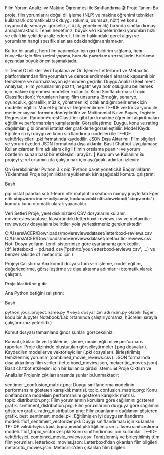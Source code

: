 Film Yorum Analizi ve Makine Öğrenmesi ile Sınıflandırma
🎬 Proje Tanımı
Bu proje, film yorumlarını doğal dil işleme (NLP) ve makine öğrenimi teknikleri kullanarak otomatik olarak duygu (olumlu, olumsuz, nötr) ve konu (oyunculuk, senaryo, görsellik, müzik, yönetmenlik) bazında sınıflandırmayı amaçlamaktadır. Temel hedefimiz, büyük veri kümelerindeki yorumları hızlı ve etkili bir şekilde analiz ederek, filmler hakkındaki genel algıyı ve yorumların hangi spesifik alanlara odaklandığını anlamaktır.

Bu tür bir analiz, hem film yapımcıları için geri bildirim sağlama, hem izleyiciler için film seçimi yapma, hem de pazarlama stratejilerini belirleme açısından büyük önem taşımaktadır.

✨ Temel Özellikler
Veri Toplama ve Ön İşleme: Letterboxd ve Metacritic platformlarından film yorumları ve derecelendirmeleri alınarak kapsamlı bir temizleme ve normalizasyon işleminden geçirilir.
Duygu Analizi (Sentiment Analysis): Film yorumlarının pozitif, negatif veya nötr olduğunu belirlemek için makine öğrenmesi modelleri kullanılır.
Konu Sınıflandırması (Topic Classification): Yorumların hangi film unsuruna (örneğin, senaryo, oyunculuk, görsellik, müzik, yönetmenlik) odaklandığını belirlemek için modeller eğitilir.
Model Eğitimi ve Değerlendirme: TF-IDF vektörizasyonu ile metinler sayısal formata dönüştürülür ve Multinomial Naive Bayes, Logistic Regression, RandomForestClassifier gibi farklı makine öğrenimi algoritmaları eğitilir ve performansları karşılaştırılır.
Görselleştirme: Duygu, konu ve rating dağılımları gibi önemli istatistikler grafiklerle görselleştirilir.
Model Kaydı: Eğitilen en iyi duygu ve konu sınıflandırma modelleri ile TF-IDF vektörleyicileri .pkl formatında kaydedilir.
JSON Dışa Aktarımı: Film bilgileri ve yorum özetleri JSON formatında dışa aktarılır.
Basit Chatbot Uygulaması: Kullanıcılardan film adı alarak ilgili filmin ortalama puanını ve yorum özetlerini sunan basit bir etkileşimli arayüz.
🚀 Kurulum ve Kullanım
Bu projeyi yerel ortamınızda çalıştırmak için aşağıdaki adımları izleyin:

Ön Gereksinimler
Python 3.x
pip (Python paket yöneticisi)
Bağımlılıkların Yüklenmesi
Proje bağımlılıklarını yüklemek için aşağıdaki komutu çalıştırın:

Bash

pip install pandas scikit-learn nltk matplotlib seaborn numpy jupyterlab
Eğer nltk stopwords indirmediyseniz, kodunuzdaki nltk.download("stopwords") komutu bunu otomatik olarak yapacaktır.

Veri Setleri
Proje, yerel diskinizdeki CSV dosyalarını kullanır. moviereviewsdataset klasöründeki letterboxd-reviews.csv ve metacritic-reviews.csv dosyalarını belirtilen yola yerleştirmeniz gerekmektedir:

C:/Users/ACER/Downloads/moviereviewsdataset/letterboxd-reviews.csv
C:/Users/ACER/Downloads/moviereviewsdataset/metacritic-reviews.csv
Not: Dosya yollarını kendi sisteminize göre ayarlamanız gerekebilir. (df_letterboxd = pd.read_csv("path/to/your/letterboxd-reviews.csv", ...) ve benzer şekilde df_metacritic için.)

Projeyi Çalıştırma
Ana komut dosyası tüm veri işleme, model eğitimi, değerlendirme, görselleştirme ve dışa aktarma adımlarını otomatik olarak çalıştırır.

Proje klasörüne gidin.

Ana Python betiğini çalıştırın:

Bash

python your_project_name.py # veya dosyanızın adı main.py olabilir
(Eğer kodu bir Jupyter Notebook/Lab ortamında çalıştırıyorsanız, hücreleri sırayla çalıştırmanız yeterlidir.)

Komut dosyası tamamlandığında şunları göreceksiniz:

Konsol çıktıları ile veri yükleme, işleme, model eğitimi ve performans raporları.
Proje dizininde oluşturulan görselleştirmeler (.png dosyaları).
Kaydedilen modeller ve vektörleyiciler (.pkl dosyaları).
Birleştirilmiş temizlenmiş yorumlar (combined_movie_reviews.csv).
JSON formatında dışa aktarılmış film verileri (letterboxd_movies.json, metacritic_movies.json).
Basit chatbot etkileşimi için bir kullanıcı girdisi istemi.
📊 Proje Çıktıları ve Analizler
Projenin çıktıları arasında şunlar bulunmaktadır:

sentiment_confusion_matrix.png: Duygu sınıflandırma modelinin performansını gösteren karışıklık matrisi.
topic_confusion_matrix.png: Konu sınıflandırma modelinin performansını gösteren karışıklık matrisi.
topic_distribution.png: Film yorumlarının konulara göre dağılımını gösteren grafik.
sentiment_distribution.png: Film yorumlarının duyguya göre dağılımını gösteren grafik.
rating_distribution.png: Film puanlarının dağılımını gösteren grafik.
best_sentiment_model.pkl: Eğitilmiş en iyi duygu sınıflandırma modeli.
tfidf_sentiment_vectorizer.pkl: Duygu sınıflandırması için kullanılan TF-IDF vektörleyici.
best_topic_model.pkl: Eğitilmiş en iyi konu sınıflandırma modeli.
tfidf_topic_vectorizer.pkl: Konu sınıflandırması için kullanılan TF-IDF vektörleyici.
combined_movie_reviews.csv: Temizlenmiş ve birleştirilmiş tüm film yorumları.
letterboxd_movies.json: Letterboxd'dan çıkarılan film bilgileri.
metacritic_movies.json: Metacritic'den çıkarılan film bilgileri.
